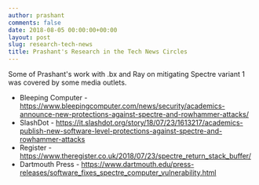 ```yaml
---
author: prashant
comments: false
date: 2018-08-05 00:00:00+00:00
layout: post
slug: research-tech-news
title: Prashant's Research in the Tech News Circles
---
```


Some of Prashant's work with .bx and Ray on mitigating Spectre variant 1 was covered by some media outlets.


- Bleeping Computer - https://www.bleepingcomputer.com/news/security/academics-announce-new-protections-against-spectre-and-rowhammer-attacks/
- SlashDot - https://it.slashdot.org/story/18/07/23/1613217/academics-publish-new-software-level-protections-against-spectre-and-rowhammer-attacks
- Register - https://www.theregister.co.uk/2018/07/23/spectre_return_stack_buffer/
- Dartmouth Press - https://www.dartmouth.edu/press-releases/software_fixes_spectre_computer_vulnerability.html

